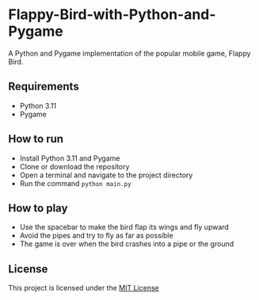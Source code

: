 # Flappy-Bird-with-Python-and-Pygame

A Python and Pygame implementation of the popular mobile game, Flappy Bird.

## Requirements
- Python 3.11
- Pygame

## How to run
- Install Python 3.11 and Pygame
- Clone or download the repository
- Open a terminal and navigate to the project directory
- Run the command `python main.py`

## How to play
- Use the spacebar to make the bird flap its wings and fly upward
- Avoid the pipes and try to fly as far as possible
- The game is over when the bird crashes into a pipe or the ground

## License
This project is licensed under the [MIT License](LICENSE)